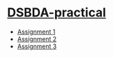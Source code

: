 # [DSBDA-practical]()

  - [Assignment 1](https://github.com/prashantjagtap2909/DSBDA-practical-/blob/main/Assignments/Assignment%201.ipynb)
  - [Assignment 2](https://github.com/prashantjagtap2909/DSBDA-practical-/blob/main/Assignments/Assignment%202.ipynb)
  - [Assignment 3](https://github.com/prashantjagtap2909/DSBDA-practical-/blob/main/Assignments/Prashant_Assignment3%20(1).ipynb)

